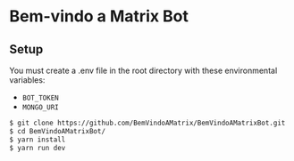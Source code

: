 # Bem-vindo a Matrix Bot

## Setup

You must create a .env file in the root directory with these environmental variables:

* `BOT_TOKEN`
* `MONGO_URI`

```bash
$ git clone https://github.com/BemVindoAMatrix/BemVindoAMatrixBot.git
$ cd BemVindoAMatrixBot/
$ yarn install
$ yarn run dev
```